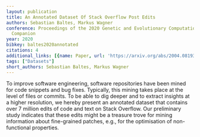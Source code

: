 ```yaml
---
layout: publication
title: An Annotated Dataset Of Stack Overflow Post Edits
authors: Sebastian Baltes, Markus Wagner
conference: Proceedings of the 2020 Genetic and Evolutionary Computation Conference
  Companion
year: 2020
bibkey: baltes2020annotated
citations: 4
additional_links: [{name: Paper, url: 'https://arxiv.org/abs/2004.08193'}]
tags: ["Datasets"]
short_authors: Sebastian Baltes, Markus Wagner
---
```

To improve software engineering, software repositories have been mined for
code snippets and bug fixes. Typically, this mining takes place at the level of
files or commits. To be able to dig deeper and to extract insights at a higher
resolution, we hereby present an annotated dataset that contains over 7 million
edits of code and text on Stack Overflow. Our preliminary study indicates that
these edits might be a treasure trove for mining information about fine-grained
patches, e.g., for the optimisation of non-functional properties.